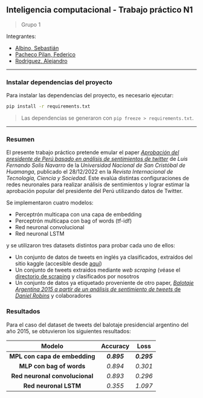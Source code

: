 ## Inteligencia computacional - Trabajo práctico N1
> Grupo 1

Integrantes:
- [Albino, Sebastián](https://github.com/Sebastian-Albino)
- [Pacheco Pilan, Federico](https://github.com/FedericoPacheco)
- [Rodriguez, Alejandro](https://github.com/alerodriguez01)

---

### Instalar dependencias del proyecto

Para instalar las dependencias del proyecto, es necesario ejecutar:

```bash
pip install -r requirements.txt
```

> Las dependencias se generaron con `pip freeze > requirements.txt`.

---

### Resumen
El presente trabajo práctico pretende emular el paper [*Aprobación del presidente de Perú basado en análisis de sentimientos de twitter*](https://journals.eagora.org/revTECHNO/article/view/4396) de *Luis Fernando Solis Navarro* de la *Universidad Nacional de San Cristóbal de Huamanga*, publicado el 28/12/2022 en la *Revista Internacional de Tecnología, Ciencia y Sociedad*. Este evalúa distintas configuraciones de redes neuronales para realizar análisis de sentimientos y lograr estimar la aprobación popular del presidente del Perú utilizando datos de Twitter.

Se implementaron cuatro modelos:
- Perceptrón multicapa con una capa de embedding
- Perceptrón multicapa con bag of words (tf-idf)
- Red neuronal convolucional
- Red neuronal LSTM

y se utilizaron tres datasets distintos para probar cada uno de ellos:
- Un conjunto de datos de tweets en inglés ya clasificados, extraídos del sitio kaggle (accesible desde [aquí](https://www.kaggle.com/datasets/jp797498e/twitter-entity-sentiment-analysis))
- Un conjunto de tweets extraidos mediante *web scraping* (véase el [directorio de scraping](./src/tweetScrapingNodejs) y clasificados por nosotros
- Un conjunto de datos ya etiquetado proveniente de otro paper, [*Balotaje Argentina 2015 a partir de un análisis de sentimiento de tweets* de *Daniel Robins*](https://arxiv.org/ftp/arxiv/papers/1611/1611.02337.pdf) y colaboradores

### Resultados
Para el caso del dataset de tweets del balotaje presidencial argentino del año 2015, se obtuvieron los siguientes resultados:

**Modelo** | **Accuracy** | **Loss**
:---: | :---: | :---: 
**MPL con capa de embedding** | ***0.895*** | ***0.295***
**MLP con bag of words** | *0.894* | *0.301*
**Red neuronal convolucional** | *0.893* | *0.296*
**Red neuronal LSTM** | *0.355* | *1.097*


